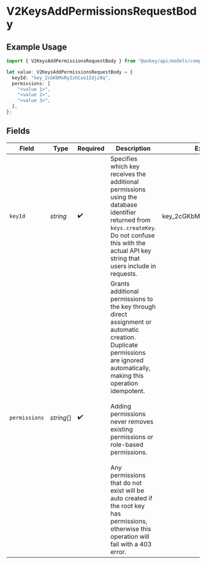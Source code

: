 # V2KeysAddPermissionsRequestBody

## Example Usage

```typescript
import { V2KeysAddPermissionsRequestBody } from "@unkey/api/models/components";

let value: V2KeysAddPermissionsRequestBody = {
  keyId: "key_2cGKbMxRyIzhCxo1Idjz8q",
  permissions: [
    "<value 1>",
    "<value 2>",
    "<value 3>",
  ],
};
```

## Fields

| Field                                                                                                                                                                                                                                                                                                                                                                                                         | Type                                                                                                                                                                                                                                                                                                                                                                                                          | Required                                                                                                                                                                                                                                                                                                                                                                                                      | Description                                                                                                                                                                                                                                                                                                                                                                                                   | Example                                                                                                                                                                                                                                                                                                                                                                                                       |
| ------------------------------------------------------------------------------------------------------------------------------------------------------------------------------------------------------------------------------------------------------------------------------------------------------------------------------------------------------------------------------------------------------------- | ------------------------------------------------------------------------------------------------------------------------------------------------------------------------------------------------------------------------------------------------------------------------------------------------------------------------------------------------------------------------------------------------------------- | ------------------------------------------------------------------------------------------------------------------------------------------------------------------------------------------------------------------------------------------------------------------------------------------------------------------------------------------------------------------------------------------------------------- | ------------------------------------------------------------------------------------------------------------------------------------------------------------------------------------------------------------------------------------------------------------------------------------------------------------------------------------------------------------------------------------------------------------- | ------------------------------------------------------------------------------------------------------------------------------------------------------------------------------------------------------------------------------------------------------------------------------------------------------------------------------------------------------------------------------------------------------------- |
| `keyId`                                                                                                                                                                                                                                                                                                                                                                                                       | *string*                                                                                                                                                                                                                                                                                                                                                                                                      | :heavy_check_mark:                                                                                                                                                                                                                                                                                                                                                                                            | Specifies which key receives the additional permissions using the database identifier returned from `keys.createKey`.<br/>Do not confuse this with the actual API key string that users include in requests.<br/>                                                                                                                                                                                             | key_2cGKbMxRyIzhCxo1Idjz8q                                                                                                                                                                                                                                                                                                                                                                                    |
| `permissions`                                                                                                                                                                                                                                                                                                                                                                                                 | *string*[]                                                                                                                                                                                                                                                                                                                                                                                                    | :heavy_check_mark:                                                                                                                                                                                                                                                                                                                                                                                            | Grants additional permissions to the key through direct assignment or automatic creation.<br/>Duplicate permissions are ignored automatically, making this operation idempotent.<br/><br/>Adding permissions never removes existing permissions or role-based permissions.<br/><br/>Any permissions that do not exist will be auto created if the root key has permissions, otherwise this operation will fail with a 403 error.<br/> |                                                                                                                                                                                                                                                                                                                                                                                                               |